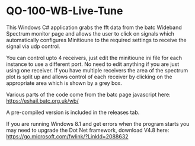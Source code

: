 # QO-100-WB-Live-Tune

This Windows C# application grabs the fft data from the batc Wideband Spectrum monitor page and allows the user to click on signals which automatically configures Minitioune to the required settings to receive the signal via udp control.

You can control upto 4 receivers, just edit the minitioune ini file for each instance to use a different port.
No need to edit anything if you are just using one receiver.
If you have multiple receivers the area of the spectrum plot is split up and allows control of each receiver by clicking on the appropriate area which is shown by a grey box.

Various parts of the code come from the batc page javascript here: https://eshail.batc.org.uk/wb/

A pre-compiled version is included in the releases tab.

If you are running Windows 8.1 and get errors when the program starts you may need to upgrade the Dot Net framework, download V4.8 here: https://go.microsoft.com/fwlink/?LinkId=2088632
